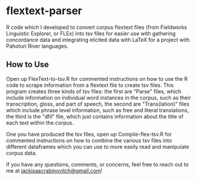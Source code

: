 # flextext-parser

R code which I developed to convert corpus flextext files (from Fieldworks Linguistic Explorer, or FLEx) into tsv files for easier use with gathering concordance data and integrating elicited data with LaTeX for a project with Pahoturi River languages.

## How to Use

Open up FlexText-to-tsv.R for commented instructions on how to use the R code to scrape information from a flextext file to create tsv files. This program creates three kinds of tsv files: the first are "Parse" files, which include information on individual word instances in the corpus, such as their transcription, gloss, and part of speech, the second are "Trans(lation)" files which include phrase level information, such as free and literal translations, the third is the "dfil" file, which just contains information about the title of each text within the corpus.

One you have produced the tsv files, open up Compile-flex-tsv.R for commented instructions on how to combine the various tsv files into different dataframes which you can use to more easily read and manipulate corpus data.

If you have any questions, comments, or concerns, feel free to reach out to me at jackisaacrabinovitch@gmail.com!

